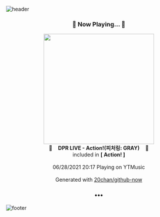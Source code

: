 ![header](https://capsule-render.vercel.app/api?type=wave&height=170&section=header&text=Hi.%20I'm%20SHIFT&fontColor=090707&fontAlignX=45&fontAlignY=65&fontSize=100)

<h3 align="center">🎵 Now Playing... 🎵</h3>
<p align="center">
  <a href="https://music.youtube.com/watch?v=FaWV8ElGuUo">
    <img width="300" src="https://lh3.googleusercontent.com/UyA7eKZGkMV2LwpW0RdCA8DmI54B3lmZDgoIjcYVzAxNKyVuWdBn2vC2fWMFyDZlZhkvAlEkf0fSncmC8g">
  </a>
  <br>
  🎵&nbsp&nbsp&nbsp <b>DPR LIVE - Action!(피처링: GRAY)</b> &nbsp&nbsp&nbsp🎵
  <br>
  included in <b>[ Action! ]</b>
  
  <br />
  <br />
  06/28/2021 20:17 Playing on YTMusic
  <br />
  <br />
  Generated with <a href="https://github.com/20chan/github-now">20chan/github-now</a>
</p>

<h3 align="center">•••</h3>

![footer](https://capsule-render.vercel.app/api?type=wave&height=150&section=footer)
